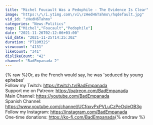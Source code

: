 ```yaml
---
title: "Michel Foucault Was a Pedophile - The Evidence Is Clear"
image: "https:\/\/i.ytimg.com\/vi\/zHedH6Tahmo\/hqdefault.jpg"
vid_id: "zHedH6Tahmo"
categories: "News-Politics"
tags: ["Michel","Foucault","Pedophile"]
date: "2021-11-26T02:12:06+03:00"
vid_date: "2021-11-25T14:25:30Z"
duration: "PT10M32S"
viewcount: "4131"
likeCount: "341"
dislikeCount: "42"
channel: "BadEmpanada 2"
---
```

{% raw %}Or, as the French would say, he was 'seduced by young ephebes'<br />Follow my Twitch: <a rel="nofollow" target="blank" href="https://twitch.tv/BadEmpanada">https://twitch.tv/BadEmpanada</a><br />Support me on Patreon: <a rel="nofollow" target="blank" href="https://patreon.com/BadEmpanada">https://patreon.com/BadEmpanada</a><br />Main Channel: <a rel="nofollow" target="blank" href="https://youtube.com/BadEmpanada">https://youtube.com/BadEmpanada</a><br />Spanish Channel: <a rel="nofollow" target="blank" href="https://www.youtube.com/channel/UCfqxvPxPVLuCzPeOsleOB3g">https://www.youtube.com/channel/UCfqxvPxPVLuCzPeOsleOB3g</a><br />Follow my Instagram: <a rel="nofollow" target="blank" href="https://instagram.com/BadEmpanada">https://instagram.com/BadEmpanada</a><br />One-time donations: <a rel="nofollow" target="blank" href="https://ko-fi.com/BadEmpanada">https://ko-fi.com/BadEmpanada</a>{% endraw %}
